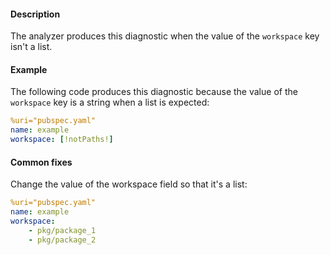 #### Description

The analyzer produces this diagnostic when the value of the `workspace` key
isn't a list.

#### Example

The following code produces this diagnostic because the value of the
`workspace` key is a string when a list is expected:

```yaml
%uri="pubspec.yaml"
name: example
workspace: [!notPaths!]
```

#### Common fixes

Change the value of the workspace field so that it's a list:

```yaml
%uri="pubspec.yaml"
name: example
workspace:
    - pkg/package_1
    - pkg/package_2
```